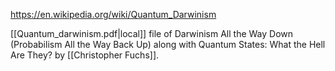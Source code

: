https://en.wikipedia.org/wiki/Quantum_Darwinism

[[Quantum_darwinism.pdf|local]] file of Darwinism All the Way Down (Probabilism All the Way Back Up) along with Quantum States: What the Hell Are They? by [[Christopher Fuchs]]. 
